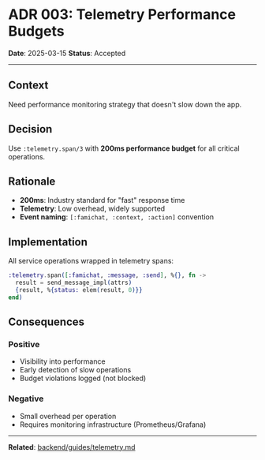 # ADR 003: Telemetry Performance Budgets

**Date**: 2025-03-15
**Status**: Accepted

---

## Context

Need performance monitoring strategy that doesn't slow down the app.

## Decision

Use `:telemetry.span/3` with **200ms performance budget** for all critical operations.

## Rationale

- **200ms**: Industry standard for "fast" response time
- **Telemetry**: Low overhead, widely supported
- **Event naming**: `[:famichat, :context, :action]` convention

## Implementation

All service operations wrapped in telemetry spans:
```elixir
:telemetry.span([:famichat, :message, :send], %{}, fn ->
  result = send_message_impl(attrs)
  {result, %{status: elem(result, 0)}}
end)
```

## Consequences

### Positive
- Visibility into performance
- Early detection of slow operations
- Budget violations logged (not blocked)

### Negative
- Small overhead per operation
- Requires monitoring infrastructure (Prometheus/Grafana)

---

**Related**: [backend/guides/telemetry.md](../../backend/guides/telemetry.md)
